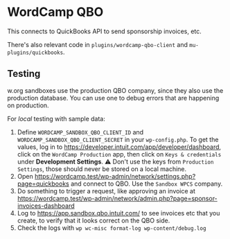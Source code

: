 # WordCamp QBO

This connects to QuickBooks API to send sponsorship invoices, etc.

There's also relevant code in `plugins/wordcamp-qbo-client` and `mu-plugins/quickbooks`.

## Testing

w.org sandboxes use the production QBO company, since they also use the production database. You can use one to debug errors that are happening on production.

For _local_ testing with sample data:

1. Define `WORDCAMP_SANDBOX_QBO_CLIENT_ID` and `WORDCAMP_SANDBOX_QBO_CLIENT_SECRET` in your `wp-config.php`. To get the values, log in to https://developer.intuit.com/app/developer/dashboard, click on the `WordCamp Production` app, then click on `Keys & credentials` under **Development Settings**.
    ⚠️ Don't use the keys from `Production Settings`, those should never be stored on a local machine.
1. Open https://wordcamp.test/wp-admin/network/settings.php?page=quickbooks and connect to QBO. Use the `Sandbox WPCS` company.
1. Do something to trigger a request, like approving an invoice at https://wordcamp.test/wp-admin/network/admin.php?page=sponsor-invoices-dashboard
1. Log to https://app.sandbox.qbo.intuit.com/ to see invoices etc that you create, to verify that it looks correct on the QBO side.
1. Check the logs with `wp wc-misc format-log wp-content/debug.log`
